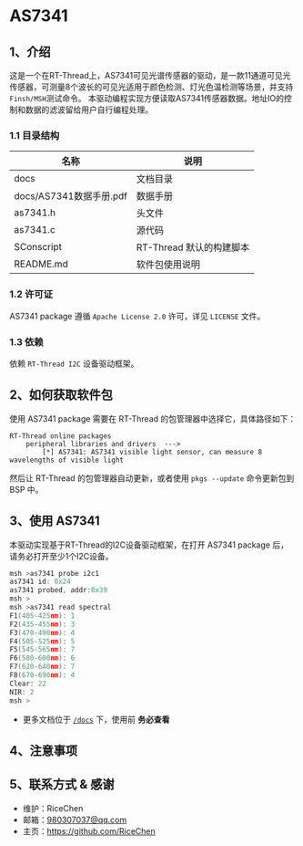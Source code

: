 # AS7341

## 1、介绍

这是一个在RT-Thread上，AS7341可见光谱传感器的驱动，是一款11通道可见光传感器，可测量8个波长的可见光适用于颜色检测、灯光色温检测等场景，并支持`Finsh/MSH`测试命令。
本驱动编程实现方便读取AS7341传感器数据。地址IO的控制和数据的滤波留给用户自行编程处理。

### 1.1 目录结构

| 名称 | 说明 |
| ---- | ---- |
| docs  | 文档目录 |
| docs/AS7341数据手册.pdf | 数据手册 |
| as7341.h  | 头文件 |
| as7341.c  | 源代码 |
| SConscript | RT-Thread 默认的构建脚本 |
| README.md | 软件包使用说明 |

### 1.2 许可证

AS7341 package 遵循 `Apache License 2.0` 许可，详见 `LICENSE` 文件。

### 1.3 依赖

依赖 `RT-Thread I2C` 设备驱动框架。

## 2、如何获取软件包

使用 AS7341 package 需要在 RT-Thread 的包管理器中选择它，具体路径如下：

```
RT-Thread online packages
    peripheral libraries and drivers  --->
        [*] AS7341: AS7341 visible light sensor, can measure 8 wavelengths of visible light
```

然后让 RT-Thread 的包管理器自动更新，或者使用 `pkgs --update` 命令更新包到 BSP 中。

## 3、使用 AS7341

本驱动实现基于RT-Thread的I2C设备驱动框架，在打开 AS7341 package 后，请务必打开至少1个I2C设备。

``` C
msh >as7341 probe i2c1
as7341 id: 0x24
as7341 probed, addr:0x39
msh >
msh >as7341 read spectral
F1(405-425nm): 1
F2(435-455nm): 3
F3(470-490nm): 4
F4(505-525nm): 5
F5(545-565nm): 7
F6(580-600nm): 6
F7(620-640nm): 7
F8(670-690nm): 4
Clear: 22
NIR: 2
msh >
```

* 更多文档位于 [`/docs`](/docs) 下，使用前 **务必查看**

## 4、注意事项



## 5、联系方式 & 感谢

* 维护：RiceChen
* 邮箱：980307037@qq.com
* 主页：https://github.com/RiceChen

